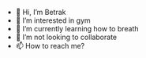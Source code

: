 - 👋 Hi, I’m Betrak
- 👀 I’m interested in gym
- 🌱 I’m currently learning how to breath
- 💞️ I’m not looking to collaborate
- 📫 How to reach me?

<!---
Jpog2010/Jpog2010 is a ✨ special ✨ repository because its `README.md` (this file) appears on your GitHub profile.
You can click the Preview link to take a look at your changes.
--->
